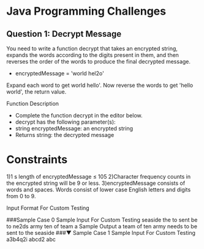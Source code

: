 # Java Programming Challenges

## Question 1: Decrypt Message

You need to write a function decrypt that takes an encrypted string, expands the words according to the digits present in them, and then reverses the order of the words to produce the final decrypted message.

- encryptedMessage = 'world hel2o'

Expand each word to get world hello'. Now reverse the words to get 'hello world', the return value.

Function Description
- Complete the function decrypt in the editor below.
- decrypt has the following parameter(s):
- string encryptedMessage: an encrypted string
- Returns string: the decrypted message
# Constraints
1)1 s length of encryptedMessage ≤ 105
2)Character frequency counts in the encrypted string will be 9 or less.
3)encryptedMessage consists of words and spaces. Words consist of lower case English letters and digits from 0 to 9.

Input Format For Custom Testing

###Sample Case 0
Sample Input For Custom Testing
seaside the to sent be to ne2ds army ten of team a
Sample Output
a team of ten army needs to be sent to the seaside
###▼ Sample Case 1
Sample Input For Custom Testing
a3b4q2i abcd2 abc
